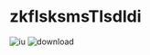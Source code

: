 # zkflsksmsTlsdldi
![iu](https://user-images.githubusercontent.com/108962877/178086086-276eed64-50f9-4a9f-a8e3-26e8532f4d0a.jpg)
![download](https://user-images.githubusercontent.com/108962877/178086271-02a544c6-5b40-4778-b841-e77ca6a30e4b.jpg)
